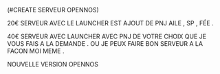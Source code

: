 (#CREATE SERVEUR OPENNOS)


20€ SERVEUR AVEC LE LAUNCHER EST AJOUT DE PNJ AILE , SP , FÉE .

40€ SERVEUR AVEC LAUNCHER AVEC PNJ DE VOTRE CHOIX QUE JE VOUS FAIS A LA DEMANDE .
OU JE PEUX FAIRE BON SERVEUR A LA FACON MOI MEME .



NOUVELLE VERSION OPENNOS 
